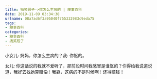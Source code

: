 ```yaml
---
title: 搞笑段子->你怎么生病的 | 糗事百科
date: 2019-11-09 03:34:38
urlname: 08a7ad6f3a95040f755332983c9eda75
tags: 
- 糗事百科
categories:
- 糗事百科
- 搞笑段子
---
```

小女儿: 妈妈，你怎么生病的？我: 你怄的。

女儿: 你这话说的我就不爱听了，那前段时间我感冒是谁怄的？你得给我说道说道，我好去找她算赔偿！我靠，这病的不是时候啊！还得赔钱！


